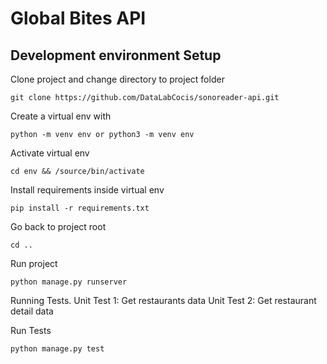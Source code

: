 # Global Bites API

## Development environment Setup
Clone project and change directory to project folder

```
git clone https://github.com/DataLabCocis/sonoreader-api.git
```

Create a virtual env with 
```
python -m venv env or python3 -m venv env
```

Activate virtual env
```
cd env && /source/bin/activate
```

Install requirements inside virtual env
```
pip install -r requirements.txt
```

Go back to project root
```
cd ..  
```

Run project 
```
python manage.py runserver  
```

Running Tests. 
Unit Test 1: Get restaurants data
Unit Test 2: Get restaurant detail data

Run Tests 
```
python manage.py test
```